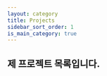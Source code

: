 ```yaml
---
layout: category
title: Projects
sidebar_sort_order: 1
is_main_category: true
---
```


## 제 프로젝트 목록입니다.